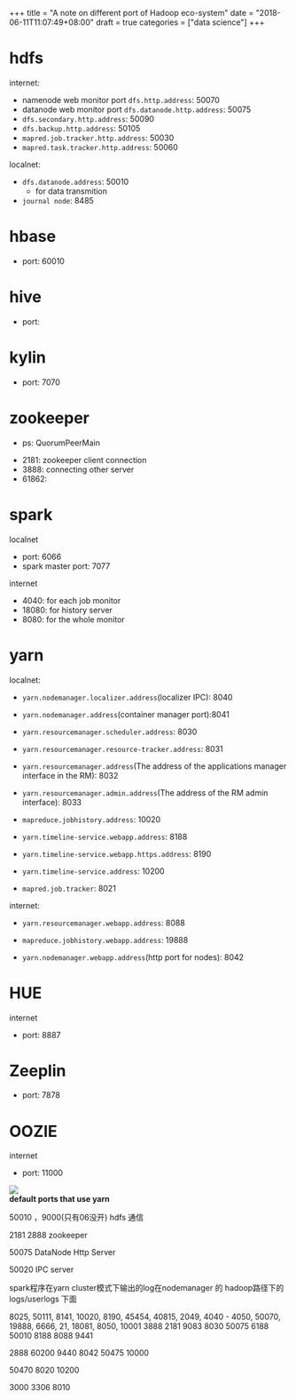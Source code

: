 +++
title = "A note on different port of Hadoop eco-system"
date = "2018-06-11T11:07:49+08:00"
draft = true
categories = ["data science"]
+++

# hdfs 
internet:
- namenode web monitor port `dfs.http.address`: 50070
- datanode web monitor port `dfs.datanode.http.address`: 50075
- `dfs.secondary.http.address`: 50090
- `dfs.backup.http.address`: 50105
- `mapred.job.tracker.http.address`: 50030
- `mapred.task.tracker.http.address`: 50060

localnet:
- `dfs.datanode.address`: 50010
    - for data transmition
- `journal node`: 8485

# hbase
- port: 60010

# hive
- port: 

# kylin
- port: 7070

# zookeeper

- ps: QuorumPeerMain
* 2181: zookeeper client connection
* 3888: connecting other server 
* 61862:  

# spark

localnet
- port: 6066
- spark master port: 7077

internet
- 4040: for each job monitor 
- 18080: for history server 
- 8080: for the whole monitor



# yarn
localnet:
- `yarn.nodemanager.localizer.address`(localizer IPC): 8040

- `yarn.nodemanager.address`(container manager port):8041

- `yarn.resourcemanager.scheduler.address`: 8030

- `yarn.resourcemanager.resource-tracker.address`: 8031

- `yarn.resourcemanager.address`(The address of the applications manager interface in the RM): 8032

- `yarn.resourcemanager.admin.address`(The address of the RM admin interface): 8033

- `mapreduce.jobhistory.address`: 10020

- `yarn.timeline-service.webapp.address`: 8188
- `yarn.timeline-service.webapp.https.address`: 8190
- `yarn.timeline-service.address`: 10200

- `mapred.job.tracker`: 8021

internet:
- `yarn.resourcemanager.webapp.address`: 8088

- `mapreduce.jobhistory.webapp.address`: 19888

- `yarn.nodemanager.webapp.address`(http port for nodes): 8042


# HUE
internet
- port: 8887

# Zeeplin
- port: 7878


# OOZIE
internet
- port: 11000




![](/data/2018-06-11/nodeManager.png)  
__default ports that use yarn__

50010 ，9000(只有06没开) hdfs 通信

2181 2888  zookeeper

50075 DataNode Http Server

50020 IPC server


spark程序在yarn cluster模式下输出的log在nodemanager 的 hadoop路径下的logs/userlogs 下面



8025, 50111, 8141, 10020, 8190, 45454, 40815, 2049, 4040 - 4050, 50070, 19888, 6666, 21, 18081, 8050, 10001
3888
2181
9083
8030
50075
6188
50010
8188
8088
9441


2888
60200
9440
8042
50475
10000


50470
8020
10200


3000
3306
8010